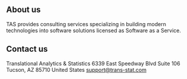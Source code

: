 ## About us
TAS provides consulting services specializing in building modern technologies into software solutions licensed as Software as a Service.

## Contact us

Translational Analytics & Statistics
6339 East Speedway Blvd
Suite 106
Tucson, AZ 85710
United States
[support@trans-stat.com](mailto:support@trans-stat.com)
